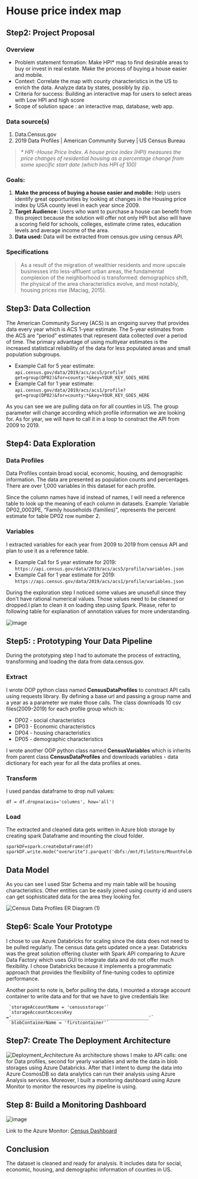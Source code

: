 # House price index map


## Step2: Project Proposal

### Overview
* Problem statement formation: Make HPI* map to find desirable areas to buy or invest in real estate. Make the process of buying a house easier and mobile.
* Context: Correlate the map with county characteristics in the US to enrich the data. Analyze data by states, possibly by zip.   
* Criteria for success: Building an interactive map for users to select areas with Low HPI and high score
* Scope of solution space : an interactive map, database, web app. 

### Data source(s)
1. Data.Census.gov 
1. 2019 Data Profiles | American Community Survey | US Census Bureau

> _* *HPI -House Price Index. A house price index (HPI) measures the price changes of residential housing as a percentage change from some specific start date (which has HPI of 100)*_

### Goals:
1. __Make the process of buying a house easier and mobile:__ Help users identify great opportunities by looking at changes in the Housing price index by USA county level in each year since 2009.
1. __Target Audience:__ Users who want to purchase a house can benefit from this project because the solution will offer not only HPI but also will have a scoring field for schools, colleges, estimate crime rates, education levels and average income of the area. 
1. __Data used:__ Data will be extracted from census.gov using census API.

### Specifications
> As a result of the migration of wealthier residents and more upscale businesses into less-affluent urban areas, the fundamental complexion of the neighborhood is transformed: demographics shift, the physical of the area characteristics evolve, and most notably, housing prices rise (Maciag, 2015).


## Step3: Data Collection
The American Community Survey (ACS) is an ongoing survey that provides data every year which is ACS 1-year estimate. 
The 5-year estimates from the ACS are "period" estimates that represent data collected over a period of time. The primary advantage of using multiyear estimates is the increased statistical reliability of the data for less populated areas and small population subgroups.

* Example Call for 5 year estimate: `api.census.gov/data/2019/acs/acs5/profile?get=group(DP02)&for=county:*&key=YOUR_KEY_GOES_HERE` 
* Example Call for 1 year estimate: `api.census.gov/data/2019/acs/acs1/profile?get=group(DP02)&for=county:*&key=YOUR_KEY_GOES_HERE`

As you can see we are pulling data on for all counties in US. The group parameter will change according which profile information we are looking for. As for year, we will have to call it in a loop to constract the API from 2009 to 2019. 

## Step4: Data Exploration
### Data Profiles
Data Profiles contain broad social, economic, housing, and demographic information. The data are presented as population counts and percentages. There are over 1,000 variables in this dataset for each profile.

Since the column names have id instead of names, I will need a reference table to look up the meaning of each column in datasets. 
Example: Variable DP02_0002PE, “Family households (families)”, represents the percent estimate for table DP02 row number 2.

### Variables
I extracted variables for each year from 2009 to 2019 from census API and plan to use it as a reference table. 
* Example Call for 5 year estimate for 2019: `https://api.census.gov/data/2019/acs/acs5/profile/variables.json` 
* Example Call for 1 year estimate for 2019: `https://api.census.gov/data/2019/acs/acs1/profile/variables.json`

During the exploration step I noticed some values are unusefull since they don't have rational numerical values. Those values need to be cleaned or dropped.I plan to clean it on loading step using Spark. Please, refer to following table for explanation of annotation values for more understanding. 

![image](https://user-images.githubusercontent.com/9127333/147526263-dd4e13f6-ad2b-44f2-921a-4c48c6d572d4.png)


## Step5: : Prototyping Your Data Pipeline
During the prototyping step I had to automate the process of extracting, transforming and loading the data from data.census.gov. 

### Extract
I wrote OOP python class named **CensusDataProfiles** to constract API calls using requests library. By defining a base url and passing a group name and a year as a parameter we make those calls. The class downloads 10 csv files(2009-2019) for each profile group which is:
* DP02 - social characteristics
* DP03 - Economic characteristics
* DP04 - housing characteristics
* DP05 - demographic characteristics

I wrote another OOP python class named **CensusVariables** which is inherits from parent class **CensusDataProfiles** and downloads variables - data dictionary for each year for all the data profiles at ones. 

### Transform 
I used pandas dataframe to drop null values: 
```
df = df.dropna(axis='columns', how='all')
```
### Load
The extracted and cleaned data gets written in Azure blob storage by creating spark Dataframe and mounting the cloud folder. 
```
sparkDF=spark.createDataFrame(df)
sparkDF.write.mode("overwrite").parquet('dbfs:/mnt/FileStore/MountFolder/census_data/{}/{}_{}_year_estimate.parquet'.format(self.group_name,year,self.estimate))
```

## Data Model 
As you can see I used Star Schema and my main table will be housing characteristics. Other entities can be easily joined using county id and users can get sophisticated data for the area they looking for. 

![Census Data Profiles ER Diagram (1)](https://user-images.githubusercontent.com/9127333/147698656-0976b7e1-ada4-4fb2-a902-b104ce58f312.png)


## Step6: Scale Your Prototype
I chose to use Azure Databricks for scaling since the data does not need to be pulled regularly. The census data gets updated once a year. Databricks was the great solution offering cluster with Spark API comparing to Azure Data Factory which uses GUI to integrate data and do not offer much flexibility. I chose Databricks because it implements a programmatic approach that provides the flexibility of fine-tuning codes to optimize performance. 

Another point to note is, befor pulling the data, I mounted a storage account container to write data and for that we have to give credentials like:
```
 `storageAccountName = 'censusstorage'`
 `storageAccountAccessKey ='____________________________________________________'`
 `blobContainerName = 'firstcontainer'`
```
## Step7: Create The Deployment Architecture
![Deployment_Architecture](https://user-images.githubusercontent.com/9127333/147524495-e3b60ce2-c6af-40f4-9149-2a75372c664e.jpeg)
As architecture shows I make to API calls: one for Data profiles, second for yearly variables and write the data in blob storages using Azure Databricks. 
After that I intent to dump the data into Azure CosmosDB so data analytics can run their analysis using Azure Analysis services. Moreover, I built a monitoring dashboard using Azure Monitor to monitor the resources my pipeline is using.

## Step 8: Build a Monitoring Dashboard
![image](https://user-images.githubusercontent.com/9127333/147698040-0a4e9963-c6e0-429b-83b5-1432175d826b.png)

Link to the Azure Monitor: [Census Dashboard]( https://portal.azure.com/#@perizatmenardgmail.onmicrosoft.com/dashboard/arm/subscriptions/818dc134-6e7c-41a1-91e1-7bd398371a23/resourceGroups/dashboards/providers/Microsoft.Portal/dashboards/288897f7-5fb4-47d6-a662-2c4281604c73 )

## Conclusion 
The dataset is cleaned and ready for analysis. It includes data for social, economic, housing, and demographic information of counties in US.


